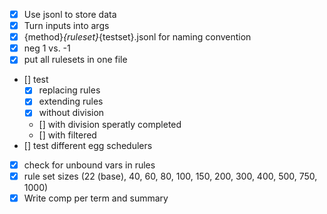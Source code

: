 - [x] Use jsonl to store data
- [x] Turn inputs into args
- [x] {method}_{ruleset}_{testset}.jsonl for naming convention
- [x] neg 1 vs. -1
- [x] put all rulesets in one file
- [] test 
    - [x] replacing rules
    - [x] extending rules
    - [x] without division
    - [] with division speratly completed
    - [] with filtered
- [] test different egg schedulers
- [x] check for unbound vars in rules
- [x] rule set sizes (22 (base), 40, 60, 80, 100, 150, 200, 300, 400, 500, 750, 1000)
- [x] Write comp per term and summary